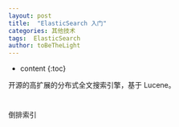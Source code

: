 ```yaml
---
layout: post
title:  "ElasticSearch 入门"
categories: 其他技术
tags:  ElasticSearch
author: toBeTheLight
---
```


* content
{:toc}






开源的高扩展的分布式全文搜索引擎，基于 Lucene。

# 

倒排索引